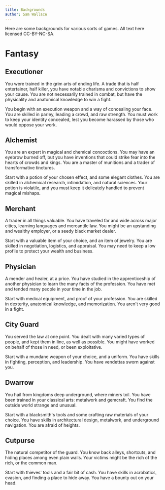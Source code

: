 ```yaml
---
title: Backgrounds
author: Sam Wallace
---
```



Here are some backgrounds for various sorts of games.
All text here licensed CC-BY-NC-SA.

# Fantasy

## Executioner

You were trained in the grim arts of ending life.
A trade that is half entertainer, half killer, you have notable charisma and convictions to show your cause.
You are not necessarily trained in combat, but have the physicality and anatomical knowledge to win a fight.

You begin with an execution weapon and a way of concealing your face.
You are skilled in parley, leading a crowd, and raw strength.
You must work to keep your identity concealed, lest you become harassed by those who would oppose your work.

## Alchemist

You are an expert in magical and chemical concoctions.
You may have an eyebrow burned off, but you have inventions that could strike fear into the hearts of crowds and kings.
You are a master of munitions and a trader of transformative tinctures.

Start with a potion of your chosen effect, and some elegant clothes.
You are skilled in alchemical research, intimidation, and natural sciences.
Your potion is violatile, and you must keep it delicately handled to prevent magical mishaps.

## Merchant

A trader in all things valuable.
You have traveled far and wide across major cities, learning languages and mercantile law.
You might be an upstanding and wealthy employer, or a seedy black market dealer.

Start with a valuable item of your choice, and an item of jewelry.
You are skilled in negotiation, logistics, and appraisal.
You may need to keep a low profile to protect your wealth and business.

## Physician

A mender and healer, at a price.
You have studied in the apprenticeship of another physician to learn the many facts of the profession.
You have met and tended many people in your time in the job.

Start with medical equipment, and proof of your profession.
You are skilled in dexterity, anatomical knowledge, and memorization.
You aren't very good in a fight.

## City Guard 

You served the law at one point.
You dealt with many varied types of people, and kept them in line, as well as possible.
You might have worked on behalf of those in need, or been exploitative.

Start with a mundane weapon of your choice, and a uniform.
You have skills in fighting, perception, and leadership.
You have vendettas sworn against you.

## Dwarrow 

You hail from kingdoms deep underground, where miners toil.
You have been trained in your classical arts: metalwork and gemcraft.
You find the outside world strange and unusual.

Start with a blacksmith's tools and some crafting raw materials of your choice.
You have skills in architectural design, metalwork, and underground navigation.
You are afraid of heights.

## Cutpurse

The natural competitor of the guard.
You know back alleys, shortcuts, and hiding places among even plain walls.
Your victims might be the rich of the rich, or the common man.

Start with thieves' tools and a fair bit of cash.
You have skills in acrobatics, evasion, and finding a place to hide away.
You have a bounty out on your head.
